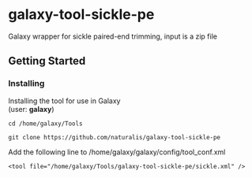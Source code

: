 # galaxy-tool-sickle-pe
Galaxy wrapper for sickle paired-end trimming, input is a zip file
## Getting Started
### Installing
Installing the tool for use in Galaxy  
(user: **galaxy**)
```
cd /home/galaxy/Tools
```
```
git clone https://github.com/naturalis/galaxy-tool-sickle-pe 
```
Add the following line to /home/galaxy/galaxy/config/tool_conf.xml
```
<tool file="/home/galaxy/Tools/galaxy-tool-sickle-pe/sickle.xml" />
```
